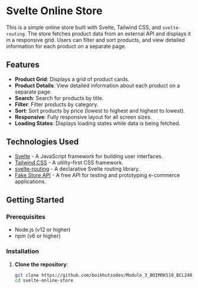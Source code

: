# Svelte Online Store

This is a simple online store built with Svelte, Tailwind CSS, and `svelte-routing`. The store fetches product data from an external API and displays it in a responsive grid. Users can filter and sort products, and view detailed information for each product on a separate page.

## Features

- **Product Grid**: Displays a grid of product cards.
- **Product Details**: View detailed information about each product on a separate page.
- **Search**: Search for products by title.
- **Filter**: Filter products by category.
- **Sort**: Sort products by price (lowest to highest and highest to lowest).
- **Responsive**: Fully responsive layout for all screen sizes.
- **Loading States**: Displays loading states while data is being fetched.

## Technologies Used

- [Svelte](https://svelte.dev/) - A JavaScript framework for building user interfaces.
- [Tailwind CSS](https://tailwindcss.com/) - A utility-first CSS framework.
- [svelte-routing](https://github.com/EmilTholin/svelte-routing) - A declarative Svelte routing library.
- [Fake Store API](https://fakestoreapi.com/) - A free API for testing and prototyping e-commerce applications.

## Getting Started

### Prerequisites

- Node.js (v12 or higher)
- npm (v6 or higher)

### Installation

1. **Clone the repository**:
   ```bash
   git clone https://github.com/boikhutsodev/Module_3_BOIMOK510_BCL2401_GroupA_Boikhutso-Mokoka_JSF02.git
   cd svelte-online-store
   ```
